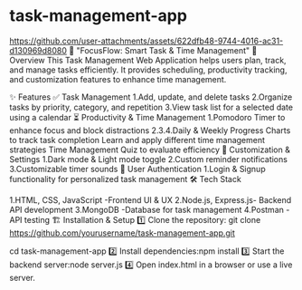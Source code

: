 # task-management-app

https://github.com/user-attachments/assets/622dfb48-9744-4016-ac31-d130969d8080
📝 "FocusFlow: Smart Task & Time Management" 
🚀 Overview
This Task Management Web Application helps users plan, track, and manage tasks efficiently. It provides scheduling, productivity tracking, and customization features to enhance time management.

✨ Features
✅ Task Management
1.Add, update, and delete tasks
2.Organize tasks by priority, category, and repetition
3.View task list for a selected date using a calendar
⏳ Productivity & Time Management
1.Pomodoro Timer to enhance focus and block distractions
2.3.4.Daily & Weekly Progress Charts to track task completion
Learn and apply different time management strategies
Time Management Quiz to evaluate efficiency
🔧 Customization & Settings
1.Dark mode & Light mode toggle
2.Custom reminder notifications
3.Customizable timer sounds
🔐 User Authentication
1.Login & Signup functionality for personalized task management
🛠️ Tech Stack

1.HTML, CSS, JavaScript	-Frontend UI & UX
2.Node.js, Express.js-	Backend API development
3.MongoDB	-Database for task management
4.Postman	-API testing
🏗️ Installation & Setup
1️⃣ Clone the repository:
git clone https://github.com/yourusername/task-management-app.git

cd task-management-app
2️⃣ Install dependencies:npm install
3️⃣ Start the backend server:node server.js
4️⃣ Open index.html in a browser or use a live server.
